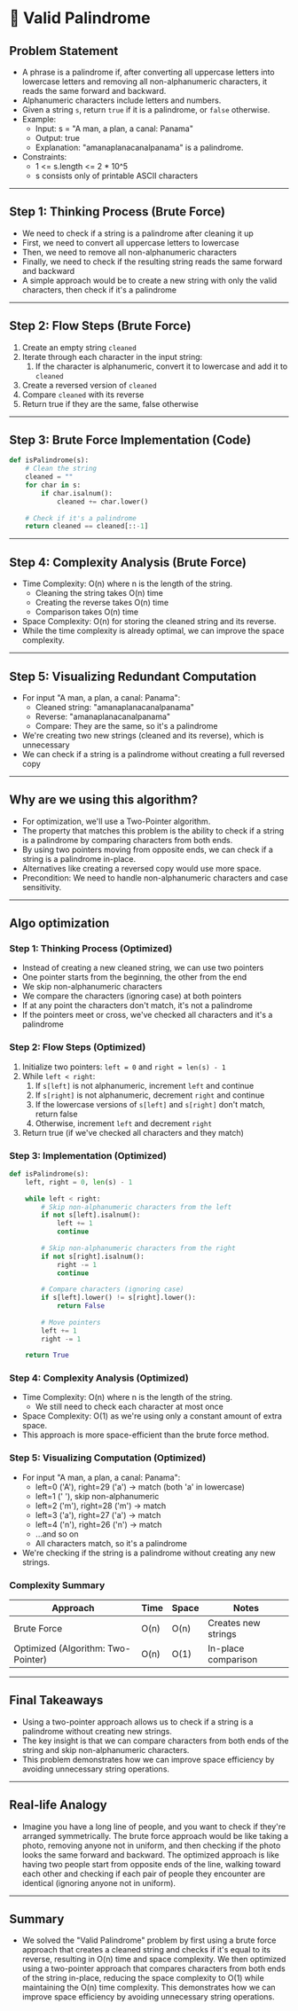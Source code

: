 # 📝 Valid Palindrome

## **Problem Statement**

* A phrase is a palindrome if, after converting all uppercase letters into lowercase letters and removing all non-alphanumeric characters, it reads the same forward and backward.
* Alphanumeric characters include letters and numbers.
* Given a string `s`, return `true` if it is a palindrome, or `false` otherwise.
* Example:
  * Input: s = "A man, a plan, a canal: Panama"
  * Output: true
  * Explanation: "amanaplanacanalpanama" is a palindrome.
* Constraints:
  * 1 <= s.length <= 2 * 10^5
  * s consists only of printable ASCII characters

---

## **Step 1: Thinking Process (Brute Force)**

* We need to check if a string is a palindrome after cleaning it up
* First, we need to convert all uppercase letters to lowercase
* Then, we need to remove all non-alphanumeric characters
* Finally, we need to check if the resulting string reads the same forward and backward
* A simple approach would be to create a new string with only the valid characters, then check if it's a palindrome

---

## **Step 2: Flow Steps (Brute Force)**

1. Create an empty string `cleaned`
2. Iterate through each character in the input string:
   1. If the character is alphanumeric, convert it to lowercase and add it to `cleaned`
3. Create a reversed version of `cleaned`
4. Compare `cleaned` with its reverse
5. Return true if they are the same, false otherwise

---

## **Step 3: Brute Force Implementation (Code)**

```python
def isPalindrome(s):
    # Clean the string
    cleaned = ""
    for char in s:
        if char.isalnum():
            cleaned += char.lower()
    
    # Check if it's a palindrome
    return cleaned == cleaned[::-1]
```

---

## **Step 4: Complexity Analysis (Brute Force)**

* Time Complexity: O(n) where n is the length of the string.
  * Cleaning the string takes O(n) time
  * Creating the reverse takes O(n) time
  * Comparison takes O(n) time
* Space Complexity: O(n) for storing the cleaned string and its reverse.
* While the time complexity is already optimal, we can improve the space complexity.

---

## **Step 5: Visualizing Redundant Computation**

* For input "A man, a plan, a canal: Panama":
  * Cleaned string: "amanaplanacanalpanama"
  * Reverse: "amanaplanacanalpanama"
  * Compare: They are the same, so it's a palindrome
* We're creating two new strings (cleaned and its reverse), which is unnecessary
* We can check if a string is a palindrome without creating a full reversed copy

---

## **Why are we using this algorithm?**

* For optimization, we'll use a Two-Pointer algorithm.
* The property that matches this problem is the ability to check if a string is a palindrome by comparing characters from both ends.
* By using two pointers moving from opposite ends, we can check if a string is a palindrome in-place.
* Alternatives like creating a reversed copy would use more space.
* Precondition: We need to handle non-alphanumeric characters and case sensitivity.

---

## **Algo optimization**

### **Step 1: Thinking Process (Optimized)**

* Instead of creating a new cleaned string, we can use two pointers
* One pointer starts from the beginning, the other from the end
* We skip non-alphanumeric characters
* We compare the characters (ignoring case) at both pointers
* If at any point the characters don't match, it's not a palindrome
* If the pointers meet or cross, we've checked all characters and it's a palindrome

### **Step 2: Flow Steps (Optimized)**

1. Initialize two pointers: `left = 0` and `right = len(s) - 1`
2. While `left < right`:
   1. If `s[left]` is not alphanumeric, increment `left` and continue
   2. If `s[right]` is not alphanumeric, decrement `right` and continue
   3. If the lowercase versions of `s[left]` and `s[right]` don't match, return false
   4. Otherwise, increment `left` and decrement `right`
3. Return true (if we've checked all characters and they match)

### **Step 3: Implementation (Optimized)**

```python
def isPalindrome(s):
    left, right = 0, len(s) - 1
    
    while left < right:
        # Skip non-alphanumeric characters from the left
        if not s[left].isalnum():
            left += 1
            continue
        
        # Skip non-alphanumeric characters from the right
        if not s[right].isalnum():
            right -= 1
            continue
        
        # Compare characters (ignoring case)
        if s[left].lower() != s[right].lower():
            return False
        
        # Move pointers
        left += 1
        right -= 1
    
    return True
```

### **Step 4: Complexity Analysis (Optimized)**

* Time Complexity: O(n) where n is the length of the string.
  * We still need to check each character at most once
* Space Complexity: O(1) as we're using only a constant amount of extra space.
* This approach is more space-efficient than the brute force method.

### **Step 5: Visualizing Computation (Optimized)**

* For input "A man, a plan, a canal: Panama":
  * left=0 ('A'), right=29 ('a') → match (both 'a' in lowercase)
  * left=1 (' '), skip non-alphanumeric
  * left=2 ('m'), right=28 ('m') → match
  * left=3 ('a'), right=27 ('a') → match
  * left=4 ('n'), right=26 ('n') → match
  * ...and so on
  * All characters match, so it's a palindrome
* We're checking if the string is a palindrome without creating any new strings.

### **Complexity Summary**

| Approach | Time | Space | Notes |
|---|---|---|---|
| Brute Force | O(n) | O(n) | Creates new strings |
| Optimized (Algorithm: Two-Pointer) | O(n) | O(1) | In-place comparison |

---

## **Final Takeaways**

* Using a two-pointer approach allows us to check if a string is a palindrome without creating new strings.
* The key insight is that we can compare characters from both ends of the string and skip non-alphanumeric characters.
* This problem demonstrates how we can improve space efficiency by avoiding unnecessary string operations.

---

## **Real-life Analogy**

* Imagine you have a long line of people, and you want to check if they're arranged symmetrically. The brute force approach would be like taking a photo, removing anyone not in uniform, and then checking if the photo looks the same forward and backward. The optimized approach is like having two people start from opposite ends of the line, walking toward each other and checking if each pair of people they encounter are identical (ignoring anyone not in uniform).

---

## **Summary**

* We solved the "Valid Palindrome" problem by first using a brute force approach that creates a cleaned string and checks if it's equal to its reverse, resulting in O(n) time and space complexity. We then optimized using a two-pointer approach that compares characters from both ends of the string in-place, reducing the space complexity to O(1) while maintaining the O(n) time complexity. This demonstrates how we can improve space efficiency by avoiding unnecessary string operations. 